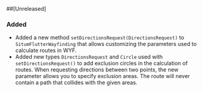 ##[Unreleased]

### Added
* Added a new method `setDirectionsRequest(DirectionsRequest)` to `SitumFlutterWayfinding` that
  allows customizing the parameters used to calculate routes in WYF.
* Added new types `DirectionsRequest` and `Circle` used with `setDirectionsRequest()` to add
  exclusion circles in the calculation of routes. When requesting directions between two points,
  the new parameter allows you to specify exclusion areas. The route will never contain a path that
  collides with the given areas.
